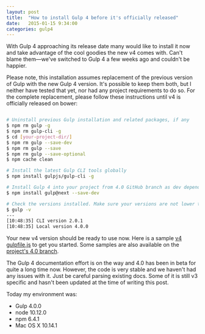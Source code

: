 ```yaml
---
layout: post
title:  "How to install Gulp 4 before it's officially released"
date:   2015-01-15 9:34:00
categories: gulp4
---
```


With Gulp 4 approaching its release date many would like to install it now
and take advantage of the cool goodies the new v4 comes with.
Can't blame them&mdash;we've switched to Gulp 4 a few weeks ago and couldn't be happier.

<!--more-->

Please note, this installation assumes replacement of the previous version of Gulp
with the new Gulp 4 version. It's possible to keep them both, but I neither have
tested that yet, nor had any project requirements to do so.
For the complete replacement, please follow these instructions until v4 is
officially released on bower:


```sh

# Uninstall previous Gulp installation and related packages, if any
$ npm rm gulp -g
$ npm rm gulp-cli -g
$ cd [your-project-dir/]
$ npm rm gulp --save-dev
$ npm rm gulp --save
$ npm rm gulp --save-optional
$ npm cache clean

# Install the latest Gulp CLI tools globally
$ npm install gulpjs/gulp-cli -g

# Install Gulp 4 into your project from 4.0 GitHub branch as dev dependency
$ npm install gulp@next --save-dev

# Check the versions installed. Make sure your versions are not lower than shown.
$ gulp -v
---
[10:48:35] CLI version 2.0.1
[10:48:35] Local version 4.0.0
```

Your new v4 version should be ready to use now. Here is a sample
[v4 gulpfile.js](https://gist.github.com/demisx/beef93591edc1521330a) to get you started.
Some samples are also available on the [project's 4.0 branch](https://github.com/gulpjs/gulp/tree/4.0).

The Gulp 4 documentation effort is on the way and 4.0 has been in beta for quite a long time now.
However, the code is very stable and we haven't had any issues with it.
Just be careful parsing existing docs. Some of it is still v3 specific and hasn't been updated
at the time of writing this post.

Today my environment was:

- Gulp 4.0.0
- node 10.12.0
- npm 6.4.1
- Mac OS X 10.14.1
